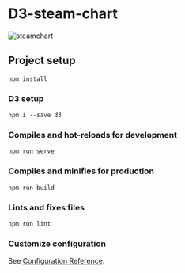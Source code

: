 

# D3-steam-chart
![steamchart](https://user-images.githubusercontent.com/115550912/209120599-cceab536-7060-4cd2-ab3d-1892b917bbf5.png)

## Project setup
```
npm install
```
### D3 setup
```
npm i --save d3
```
### Compiles and hot-reloads for development
```
npm run serve
```

### Compiles and minifies for production
```
npm run build
```

### Lints and fixes files
```
npm run lint
```

### Customize configuration
See [Configuration Reference](https://cli.vuejs.org/config/).
